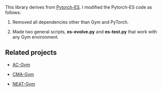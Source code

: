 This library derives from [Pytorch-ES](https://github.com/staturecrane/PyTorch-ES).  I modified the Pytorch-ES
code as follows:

1. Removed all dependencies other than Gym and PyTorch.

2. Made two general scripts, **es-evolve.py** and **es-test.py** that work with any Gym environment.

## Related projects

* [AC-Gym](https://github.com/simondlevy/AC-Gym)

* [CMA-Gym](https://github.com/simondlevy/CMA-Gym)

* [NEAT-Gym](https://github.com/simondlevy/AC-Gym)


